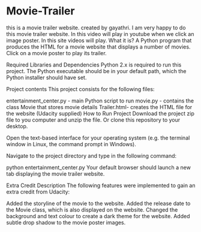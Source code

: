 # Movie-Trailer
this is a movie trailer website.
created by gayathri.
I am very happy to do this movie trailer website.
In this video will play in youtube when we click an image poster.
In this site videos will play.
What it is?
A Python program that produces the HTML for a movie website that displays a number of movies. Click on a movie poster to play its trailer.

Required Libraries and Dependencies
Python 2.x is required to run this project. The Python executable should be in your default path, which the Python installer should have set.

Project contents
This project consists for the following files:

entertainment_center.py - main Python script to run
movie.py - contains the class Movie that stores movie details
Trailer.html- creates the HTML file for the website (Udacity supplied)
How to Run Project
Download the project zip file to you computer and unzip the file. Or clone this repository to your desktop.

Open the text-based interface for your operating system (e.g. the terminal window in Linux, the command prompt in Windows).

Navigate to the project directory and type in the following command:

python entertainment_center.py
Your default browser should launch a new tab displaying the movie trailer website.

Extra Credit Description
The following features were implemented to gain an extra credit from Udacity:

Added the storyline of the movie to the website.
Added the release date to the Movie class, which is also displayed on the website.
Changed the background and text colour to create a dark theme for the website.
Added subtle drop shadow to the movie poster images.
